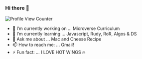 ### Hi there 👋
![Profile View Counter](https://komarev.com/ghpvc/?username=bettercallsully)

<!--
**bettercallsully/bettercallsully** is a ✨ _special_ ✨ repository because its `README.md` (this file) appears on your GitHub profile.

Here are some ideas to get you started:
-->
- 🔭 I’m currently working on ... Microverse Curriculum
- 🌱 I’m currently learning ... Javascript, Rudy, RoR, Algos & DS
- 💬 Ask me about ... Mac and Cheese Recipe
- 📫 How to reach me: ... Gmail!
- ⚡ Fun fact: ... I LOVE HOT WINGS 🔥

